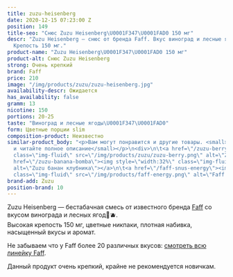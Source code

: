 ```yaml
---
title: zuzu-heisenberg
date: 2020-12-15 07:23:00 Z
position: 149
title-seo: "Снюс Zuzu Heisenberg\U0001F347\U0001FAD0 150 мг"
descr: "Zuzu Heisenberg — снюс от бренда Faff. Вкус виноград и лесные ягоды\U0001F347\U0001FAD0.
  Крепость 150 мг."
product-name: "Zuzu Heisenberg\U0001F347\U0001FAD0 150 мг"
product-alt: Снюс Zuzu Heisenberg
strong: Очень крепкий
brand: Faff
price: 210
image: "/img/products/zuzu/zuzu-heisenberg.jpg"
availability-descr: Ожидается
has_availability: false
gramm: 13
nicotine: 150
portions: 20-25
taste: "Виноград и лесные ягоды\U0001F347\U0001FAD0"
form: Цветные порции slim
composition-product: Неизвестно
similar-product_body: "<p>Вам могут понравится и другие товары. <small>Жмите на картинки
  и читайте полное описание</small></p>\n<div>\n\t<a href=\"/zuzu-berry\"><img style=\"width:32%\"
  class=\"img-fluid\" src=\"/img/products/zuzu/zuzu-berry.png\" alt=\"Zuzu berry\"></a>\n\t<a
  href=\"/zuzu-banana-bomba\"><img style=\"width:32%\" class=\"img-fluid\" src=\"/img/products/zuzu/zuzu-bannana.png\"
  alt=\"Zuzu банан клубника\"></a>\n\t<a href=\"/faff-snus-energy\"><img style=\"width:32%\"
  class=\"img-fluid\" src=\"/img/products/faff-energy.png\" alt=\"Faff Energy снюс\"></a>\n</div>"
brand-add: Zuzu
position-brand: 10
---
```


Zuzu Heisenberg — бестабачная смесь от известного бренда [Faff](/faff) со вкусом винограда и лесных ягод🍇🫐.<br>
Высокая крепость 150 мг, цветные никпаки, плотная набивка, насыщенный вкусы и аромат.

Не забываем что у Faff более 20 различных вкусов: [смотреть всю линейку Faff](/faff).

Данный продукт очень крепкий, крайне не рекомендуется новичкам.